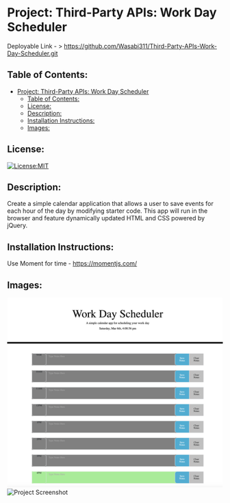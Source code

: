 # Project: Third-Party APIs: Work Day Scheduler

  Deployable Link - > https://github.com/Wasabi311/Third-Party-APIs-Work-Day-Scheduler.git

## Table of Contents: 
- [Project: Third-Party APIs: Work Day Scheduler](#project-third-party-apis-work-day-scheduler)
  - [Table of Contents:](#table-of-contents)
  - [License:](#license)
  - [Description:](#description)
  - [Installation Instructions:](#installation-instructions)
  - [Images:](#images)

## License:
[![License:MIT](https://img.shields.io/badge/License-MIT-yellow.svg)](https://opensource.org/licenses/MIT)

## Description:
Create a simple calendar application that allows a user to save events for each hour of the day by modifying starter code. This app will run in the browser and feature dynamically updated HTML and CSS powered by jQuery.

## Installation Instructions: 
Use Moment for time - https://momentjs.com/

## Images:
![Project Screenshot](./Assets/MainPage.png)
![Project Screenshot](./Assets/Note_Buttons.png)